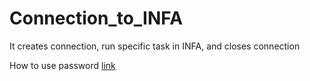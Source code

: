 # Connection_to_INFA

It creates connection, run specific task in INFA, and closes connection  

How to use password [link](https://dev.to/biplov/handling-passwords-and-secret-keys-using-environment-variables-2ei0)  
